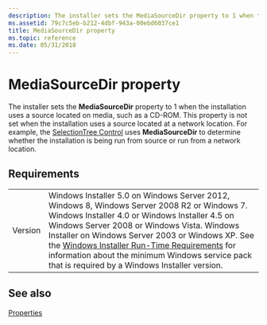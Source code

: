 ```yaml
---
description: The installer sets the MediaSourceDir property to 1 when the installation uses a source located on media, such as a CD-ROM.
ms.assetid: 79c7c5eb-b212-4dbf-943a-00ebd6037ce1
title: MediaSourceDir property
ms.topic: reference
ms.date: 05/31/2018
---
```


# MediaSourceDir property

The installer sets the **MediaSourceDir** property to 1 when the installation uses a source located on media, such as a CD-ROM. This property is not set when the installation uses a source located at a network location. For example, the [SelectionTree Control](selectiontree-control.md) uses **MediaSourceDir** to determine whether the installation is being run from source or run from a network location.

## Requirements



|                    |                                                                                                                                                                                                                                                                                                                                                                                                                                                  |
|--------------------|--------------------------------------------------------------------------------------------------------------------------------------------------------------------------------------------------------------------------------------------------------------------------------------------------------------------------------------------------------------------------------------------------------------------------------------------------|
| Version<br/> | Windows Installer 5.0 on Windows Server 2012, Windows 8, Windows Server 2008 R2 or Windows 7. Windows Installer 4.0 or Windows Installer 4.5 on Windows Server 2008 or Windows Vista. Windows Installer on Windows Server 2003 or Windows XP. See the [Windows Installer Run-Time Requirements](windows-installer-portal.md) for information about the minimum Windows service pack that is required by a Windows Installer version.<br/> |



## See also

<dl> <dt>

[Properties](properties.md)
</dt> </dl>

 

 





